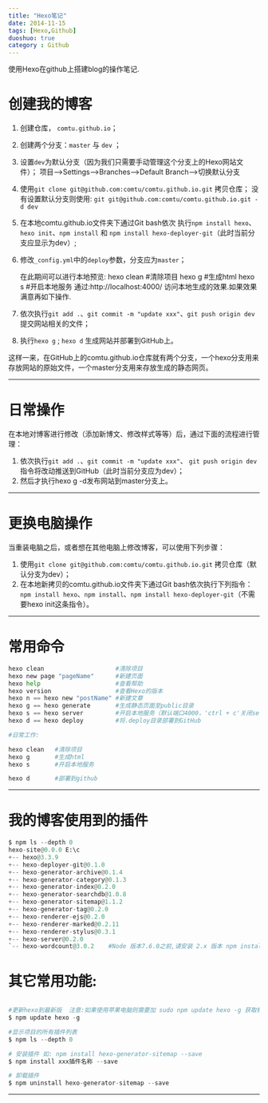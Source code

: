 ```yaml
---
title: "Hexo笔记"
date: 2014-11-15
tags: [Hexo,Github]
duoshuo: true
category : Github
---
```


使用Hexo在github上搭建blog的操作笔记.

<!-- more --> 


# 创建我的博客

1. 创建仓库， `comtu.github.io`；
1. 创建两个分支：`master` 与 `dev` ；
1. 设置`dev`为默认分支（因为我们只需要手动管理这个分支上的Hexo网站文件）； 
项目-->Settings-->Branches-->Default Branch-->切换默认分支
1. 使用`git clone git@github.com:comtu/comtu.github.io.git` 拷贝仓库； 
没有设置默认分支则使用: `git git@github.com:comtu/comtu.github.io.git -d dev`
1. 在本地comtu.github.io文件夹下通过Git bash依次
执行`npm install hexo`、`hexo init`、`npm install` 
和 `npm install hexo-deployer-git`（此时当前分支应显示为dev）;
1. 修改`_config.yml`中的`deploy`参数，分支应为`master`；

	在此期间可以进行本地预览:
		hexo clean   #清除项目
		hexo g       #生成html
		hexo s       #开启本地服务
		通过:http://localhost:4000/ 访问本地生成的效果.如果效果满意再如下操作.

1. 依次执行`git add .`、`git commit -m "update xxx"`、`git push origin dev` 提交网站相关的文件；
1. 执行`hexo g` ; `hexo d` 生成网站并部署到GitHub上。

这样一来，在GitHub上的comtu.github.io仓库就有两个分支，一个hexo分支用来存放网站的原始文件，一个master分支用来存放生成的静态网页。

---

# 日常操作

在本地对博客进行修改（添加新博文、修改样式等等）后，通过下面的流程进行管理：
1. 依次执行`git add .`、`git commit -m "update xxx"`、
`git push origin dev`指令将改动推送到GitHub（此时当前分支应为dev）；
2. 然后才执行hexo g -d发布网站到master分支上。

---

# 更换电脑操作

当重装电脑之后，或者想在其他电脑上修改博客，可以使用下列步骤：
1. 使用`git clone git@github.com:comtu/comtu.github.io.git` 拷贝仓库（默认分支为dev）；
2. 在本地新拷贝的comtu.github.io文件夹下通过Git bash依次执行下列指令：
`npm install hexo`、`npm install`、`npm install hexo-deployer-git`（不需要hexo init这条指令）。


---

# 常用命令

```python
hexo clean                    #清除项目
hexo new page "pageName"      #新建页面
hexo help                     #查看帮助
hexo version                  #查看Hexo的版本
hexo n == hexo new "postName" #新建文章
hexo g == hexo generate       #生成静态页面至public目录
hexo s == hexo server         #开启本地服务（默认端口4000，'ctrl + c'关闭server）
hexo d == hexo deploy         #将.deploy目录部署到GitHub
```

```python
#日常工作:

hexo clean   #清除项目
hexo g       #生成html
hexo s       #开启本地服务

hexo d       #部署到github
```
---

# 我的博客使用到的插件
```python
$ npm ls --depth 0
hexo-site@0.0.0 E:\c
+-- hexo@3.3.9
+-- hexo-deployer-git@0.1.0
+-- hexo-generator-archive@0.1.4
+-- hexo-generator-category@0.1.3
+-- hexo-generator-index@0.2.0
+-- hexo-generator-searchdb@1.0.8
+-- hexo-generator-sitemap@1.1.2
+-- hexo-generator-tag@0.2.0
+-- hexo-renderer-ejs@0.2.0
+-- hexo-renderer-marked@0.2.11
+-- hexo-renderer-stylus@0.3.1
+-- hexo-server@0.2.0
`-- hexo-wordcount@3.0.2    #Node 版本7.6.0之前,请安装 2.x 版本 npm install hexo-wordcount@2 --save
```


# 其它常用功能:

```python
	
#更新hexo到最新版  注意:如果使用苹果电脑则需要加 sudo npm update hexo -g 获取权限安装,区间输入密码.
$ npm update hexo -g

#显示项目的所有插件列表
$ npm ls --depth 0  

# 安装插件 如: npm install hexo-generator-sitemap --save
$ npm install xxx插件名称 --save 

# 卸载插件
$ npm uninstall hexo-generator-sitemap --save   


```
---

